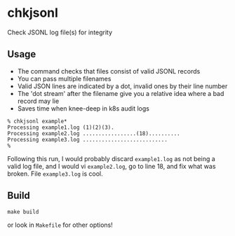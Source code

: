 # chkjsonl
Check JSONL log file(s) for integrity

## Usage
* The command checks that files consist of valid JSONL records
* You can pass multiple filenames
* Valid JSON lines are indicated by a dot, invalid ones by their line number
* The 'dot stream' after the filename give you a relative idea where a bad record may lie
* Saves time when knee-deep in k8s audit logs

```
% chkjsonl example*
Processing example1.log (1)(2)(3).
Processing example2.log .................(18)..........
Processing example3.log ...........................
%
```
Following this run, I would probably discard `example1.log` as not being a valid log file, and I would vi `example2.log`, go to line 18, and fix what was broken. File `example3.log` is cool.

## Build
```
make build
```
or look in `Makefile` for other options!
